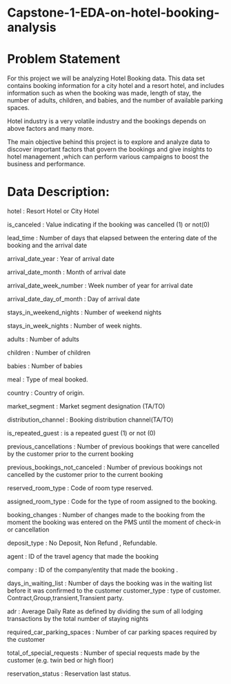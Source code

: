 # Capstone-1-EDA-on-hotel-booking-analysis

# Problem Statement

For this project we will be analyzing Hotel Booking data. This data set contains booking information for a city hotel and a resort hotel, and includes information such as when the booking was made, length of stay, the number of adults, children, and babies, and the number of available parking spaces.

Hotel industry is a very volatile industry and the bookings depends on above factors and many more.

The main objective behind this project is to explore and analyze data to discover important factors that govern the bookings and give insights to hotel management ,which can perform various campaigns to boost the business and performance.

# Data Description:

hotel : Resort Hotel or City Hotel

is_canceled : Value indicating if the booking was cancelled (1) or not(0)

lead_time : Number of days that elapsed between the entering date of the booking and the arrival date

arrival_date_year : Year of arrival date

arrival_date_month : Month of arrival date

arrival_date_week_number : Week number of year for arrival date

arrival_date_day_of_month : Day of arrival date

stays_in_weekend_nights : Number of weekend nights

stays_in_week_nights : Number of week nights.

adults : Number of adults

children : Number of children

babies : Number of babies

meal : Type of meal booked.

country : Country of origin.

market_segment : Market segment designation (TA/TO)

distribution_channel : Booking distribution channel(TA/TO)

is_repeated_guest : is a repeated guest (1) or not (0)

previous_cancellations : Number of previous bookings that were cancelled by the customer prior to the current booking

previous_bookings_not_canceled : Number of previous bookings not cancelled by the customer prior to the current booking

reserved_room_type : Code of room type reserved.

assigned_room_type : Code for the type of room assigned to the booking.

booking_changes : Number of changes made to the booking from the moment the booking was entered on the PMS until the moment of check-in or cancellation

deposit_type : No Deposit, Non Refund , Refundable.

agent : ID of the travel agency that made the booking

company : ID of the company/entity that made the booking .

days_in_waiting_list : Number of days the booking was in the waiting list before it was confirmed to the customer customer_type : type of customer. Contract,Group,transient,Transient party.

adr : Average Daily Rate as defined by dividing the sum of all lodging transactions by the total number of staying nights

required_car_parking_spaces : Number of car parking spaces required by the customer

total_of_special_requests : Number of special requests made by the customer (e.g. twin bed or high floor)

reservation_status : Reservation last status.
